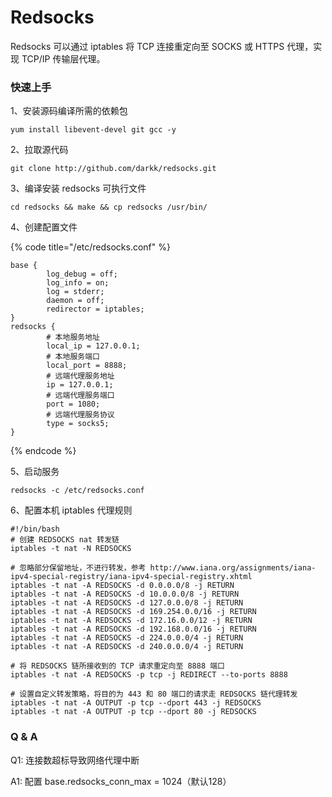 # Redsocks

Redsocks 可以通过 iptables 将 TCP 连接重定向至 SOCKS 或 HTTPS 代理，实现 TCP/IP 传输层代理。

### 快速上手

1、安装源码编译所需的依赖包

```
yum install libevent-devel git gcc -y
```

2、拉取源代码

```
git clone http://github.com/darkk/redsocks.git
```

3、编译安装 redsocks 可执行文件

```
cd redsocks && make && cp redsocks /usr/bin/
```

4、创建配置文件

{% code title="/etc/redsocks.conf" %}
```
base {
        log_debug = off;
        log_info = on;
        log = stderr;
        daemon = off;
        redirector = iptables;
}
redsocks {
        # 本地服务地址
        local_ip = 127.0.0.1;
        # 本地服务端口
        local_port = 8888;
        # 远端代理服务地址
        ip = 127.0.0.1;
        # 远端代理服务端口
        port = 1080;
        # 远端代理服务协议
        type = socks5;
}
```
{% endcode %}

5、启动服务

```
redsocks -c /etc/redsocks.conf
```

6、配置本机 iptables 代理规则

```
#!/bin/bash
# 创建 REDSOCKS nat 转发链
iptables -t nat -N REDSOCKS

# 忽略部分保留地址，不进行转发，参考 http://www.iana.org/assignments/iana-ipv4-special-registry/iana-ipv4-special-registry.xhtml
iptables -t nat -A REDSOCKS -d 0.0.0.0/8 -j RETURN
iptables -t nat -A REDSOCKS -d 10.0.0.0/8 -j RETURN
iptables -t nat -A REDSOCKS -d 127.0.0.0/8 -j RETURN
iptables -t nat -A REDSOCKS -d 169.254.0.0/16 -j RETURN
iptables -t nat -A REDSOCKS -d 172.16.0.0/12 -j RETURN
iptables -t nat -A REDSOCKS -d 192.168.0.0/16 -j RETURN
iptables -t nat -A REDSOCKS -d 224.0.0.0/4 -j RETURN
iptables -t nat -A REDSOCKS -d 240.0.0.0/4 -j RETURN

# 将 REDSOCKS 链所接收到的 TCP 请求重定向至 8888 端口
iptables -t nat -A REDSOCKS -p tcp -j REDIRECT --to-ports 8888

# 设置自定义转发策略，将目的为 443 和 80 端口的请求走 REDSOCKS 链代理转发
iptables -t nat -A OUTPUT -p tcp --dport 443 -j REDSOCKS
iptables -t nat -A OUTPUT -p tcp --dport 80 -j REDSOCKS
```

### Q & A

Q1: 连接数超标导致网络代理中断

A1: 配置 base.redsocks\_conn\_max = 1024（默认128）
